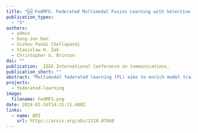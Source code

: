 ```yaml
---
title: "🆕 FedMFS: Federated Multimodal Fusion Learning with Selective Modality Communication"
publication_types:
  - "3"
authors:
  - admin
  - Dong-Jun Han
  - Vishnu Pandi Chellapandi
  - Stanislaw H. Żak
  - Christopher G. Brinton
doi: ""
publication: _IEEE International Conference on Communications_
publication_short: ""
abstract: "Multimodal federated learning (FL) aims to enrich model training in FL settings where devices are collecting measurements across multiple modalities (e.g., sensors measuring pressure, motion, and other types of data). However, key challenges to multimodal FL remain unaddressed, particularly in heterogeneous network settings: (i) the set of modalities collected by each device will be diverse, and (ii) communication limitations prevent devices from uploading all their locally trained modality models to the server. In this paper, we propose Federated Multimodal Fusion learning with Selective modality communication (FedMFS), a new multimodal fusion FL methodology that can tackle the above mentioned challenges. The key idea is the introduction of a modality selection criterion for each device, which weighs (i) the impact of the modality, gauged by Shapley value analysis, against (ii) the modality model size as a gauge for communication overhead. This enables FedMFS to flexibly balance performance against communication costs, depending on resource constraints and application requirements. Experiments on the real-world ActionSense dataset demonstrate the ability of FedMFS to achieve comparable accuracy to several baselines while reducing the communication overhead by over 4x."
projects:
  - federated-learning
image:
  filename: FedMFS.png
date: 2024-01-16T14:31:11.488Z
links:
  - name: DOI
    url: https://arxiv.org/abs/2310.07048
---
```

